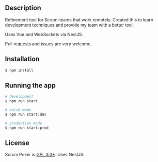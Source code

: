 ## Description

Refinement tool for Scrum-teams that work remotely.
Created this to learn development techniques and provide my team with a better tool.


Uses Vue and WebSockets via NestJS.

Pull requests and issues are very welcome.

## Installation

```bash
$ npm install
```

## Running the app

```bash
# development
$ npm run start

# watch mode
$ npm run start:dev

# production mode
$ npm run start:prod
```

## License

Scrum Poker is [GPL 3.0+](LICENSE).
Uses NestJS.
